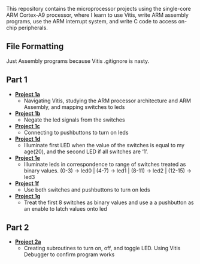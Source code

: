 ﻿This repository contains the microprocessor projects using the single-core ARM Cortex-A9 processor, where I learn to use Vitis, write ARM assembly programs, use the ARM interrupt system, and write C code to access on-chip peripherals. 

## File Formatting

Just Assembly programs because Vitis .gitignore is nasty. 

## Part 1
* [**Project 1a**](https://github.com/andynguyen20/mpu_projects/blob/main/LED/p1_sw_led.S)
  * Navigating Vitis, studying the ARM processor architecture and ARM Assembly, and mapping switches to leds
* [**Project 1b**](https://github.com/andynguyen20/mpu_projects/blob/main/LED/p2_sw_inv.S)
  *  Negate the led signals from the switches
* [**Project 1c**](https://github.com/andynguyen20/mpu_projects/blob/main/LED/p3_btn_led.S)
  * Connecting to pushbuttons to turn on leds
* [**Project 1d**](https://github.com/andynguyen20/mpu_projects/blob/main/LED/p4_led_cmp.S)
  *  Illuminate first LED when the value of the switches is equal to my age(20), and the second LED if all switches are ‘1’.
* [**Project 1e**](https://github.com/andynguyen20/mpu_projects/blob/main/LED/p5_led_rng.S)
  *  Illuminate leds in correspondence to range of switches treated as binary values. (0-3) -> led0 | (4-7) -> led1 | (8-11) -> led2 | (12-15) -> led3 
* [**Project 1f**](https://github.com/andynguyen20/mpu_projects/blob/main/LED/p6_sw_btn_led.S)
  *  Use both switches and pushbuttons to turn on leds
* [**Project 1g**](https://github.com/andynguyen20/mpu_projects/blob/main/LED/p7_btn_latch.S)
  *  Treat the first 8 switches as binary values and use a a pushbutton as an enable to latch values onto led

## Part 2
* [**Project 2a**](https://github.com/andynguyen20/mpu_projects/blob/main/PWM/p1_led_ctl.S)
  * Creating subroutines to turn on, off, and toggle LED. Using Vitis Debugger to confirm program works
